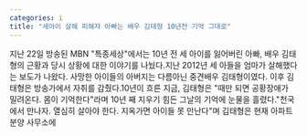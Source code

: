```yaml
---
categories: i
title: "세아이 살해 피해자 아빠는 배우 김태형 10년전 기억 그대로"
---
```

지난 22일 방송된 MBN "특종세상"에서는 10년 전 세 아이를 잃어버린 아빠, 배우 김태형의 근황과 당시 상황에 대한 이야기를 나눴다.지난 2012년 세 아들을 엄마가 살해했다는 보도가 나왔다. 사망한 아이들의 아버지는 다름아닌 중견배우 김태형이였다. 이후 김태형은 방송가에서 자취를 감췄다.10년이 흐른 지금, 김태형은 "때만 되면 공황장애가 밀려온다. 몸이 기억한다"라며 10년 째 지우기 힘든 그날의 기억에 눈물을 흘렸다."천국에서 만나자. 열심히 살아야 한다. 지옥가면 아이들 못 만난다"며 김태형은 현재 아파트 분양 사무소에